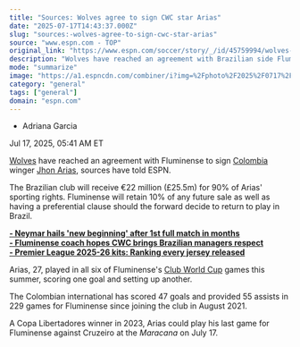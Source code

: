 ```yaml
---
title: "Sources: Wolves agree to sign CWC star Arias"
date: "2025-07-17T14:43:37.000Z"
slug: "sources:-wolves-agree-to-sign-cwc-star-arias"
source: "www.espn.com - TOP"
original_link: "https://www.espn.com/soccer/story/_/id/45759994/wolves-agree-sign-fluminense-jhon-arias-sources"
description: "Wolves have reached an agreement with Brazilian side Fluminense to sign Colombia winger Jhon Arias, sources have told ESPN."
mode: "summarize"
image: "https://a1.espncdn.com/combiner/i?img=%2Fphoto%2F2025%2F0717%2Fr1520158_1296x729_16%2D9.jpg"
category: "general"
tags: ["general"]
domain: "espn.com"
---
```

<div id="readability-page-1" class="page"><div><div><ul><li><p>Adriana Garcia</p></li></ul><p><span>Jul 17, 2025, 05:41 AM ET</span></p></div><p><a href="https://www.espn.com/football/team/_/id/380/wolverhampton-wanderers" target="_blank">Wolves</a> have reached an agreement with Fluminense to sign <a data-clubhouse-guid="7f32673e-0a85-dbdd-3380-19cfe5d6c009" href="https://www.espn.com/soccer/team?id=208">Colombia</a> winger <a data-player-guid="68e45ebe-62a4-fee7-ae45-0550fef7a7d5" href="http://espn.com/soccer/player/_/id/239566/jhon-arias">Jhon Arias</a>, sources have told ESPN.</p><p>The Brazilian club will receive €22 million (£25.5m) for 90% of Arias' sporting rights. Fluminense will retain 10% of any future sale as well as having a preferential clause should the forward decide to return to play in Brazil.</p><p><strong><a href="https://www.espn.com/football/story?_slug_=neymar-hails-new-beginning-1st-full-match-months&amp;id=45759911" target="_blank">- Neymar hails 'new beginning' after 1st full match in months</a><br>
<a href="https://www.espn.com/football/story?_slug_=fluminense-coach-cwc-brazilian-managers-respect&amp;id=45697886" target="_blank">- Fluminense coach hopes CWC brings Brazilian managers respect</a><br>
<a href="https://www.espn.com/football/story?_slug_=premier-league-2025-26-kits-ranking-every-jersey-released&amp;id=45588250" target="_blank">- Premier League 2025-26 kits: Ranking every jersey released</a></strong></p><p>Arias, 27, played in all six of Fluminense's <a href="https://www.espn.co.uk/football/league/_/name/fifa.cwc" target="_blank">Club World Cup</a> games this summer, scoring one goal and setting up another.</p><p>The Colombian international has scored 47 goals and provided 55 assists in 229 games for Fluminense since joining the club in August 2021.</p><p>A Copa Libertadores winner in 2023, Arias could play his last game for Fluminense against Cruzeiro at the <em>Maracana </em>on July 17.</p>
</div></div>